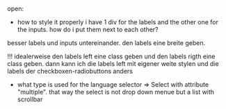 open:

- how to style it properly
i have 1 div for the labels
and the other one for the inputs. how do i put them next to each other?

besser labels und inputs untereinander. den labels eine breite geben.

!!! idealerweise
den labels left eine class geben
und den labels rigth eine class geben.
dann kann ich die labels left mit eigener weite stylen und die labels der checkboxen-radiobuttons anders


- what type is used for the language selector 
=> Select with attribute "multiple". that way the select is not drop down menue but a list with scrollbar


